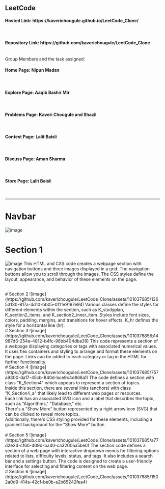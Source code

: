 <h2>LeetCode</h2>
<h4>Hosted Link: https://kaverichougule.github.io/LeetCode_Clone/</h4>
<br>
<h4>Repository Link: https://github.com/kaverichougule/LeetCode_Clone</h4>
<br>
Group Members and the task assigned: <br>
<h4>Home Page: Nipun Madan</h4> <br>
<h4>Explore Page: Aaqib Bashir Mir</h4> <br>
<h4>Problems Page: Kaveri Chougule and Shazil</h4> <br>
<h4>Contest Page: Lalit Baisli</h4> <br>
<h4>Discuss Page: Aman Sharma</h4> <br>
<h4>Store Page: Lalit Baisli</h4> <br>

<hr>

# Navbar
![image](https://github.com/kaverichougule/LeetCode_Clone/assets/101037685/40e4fa10-39e4-45a4-8adf-5adc665ae375)
# Section 1
![image](https://github.com/kaverichougule/LeetCode_Clone/assets/101037685/a0153af8-bf12-499b-b5f5-8d6f3aa749d7)
This HTML and CSS code creates a webpage section with navigation buttons and three images displayed in a grid. The navigation buttons allow you to scroll through the images. The CSS styles define the layout, appearance, and behavior of these elements on the page.

<br>
# Section 2
![image](https://github.com/kaverichougule/LeetCode_Clone/assets/101037685/13653130-817a-4d10-bb05-0111e9197e94)
Various classes define the styles for different elements within the section, such as K_studyplan, K_section2_items, and K_section2_inner_item.
Styles include font sizes, colors, padding, margins, and transitions for hover effects.
K_hr defines the style for a horizontal line (hr).

<br>
# Section 3
![image](https://github.com/kaverichougule/LeetCode_Clone/assets/101037685/b14987d6-254e-4812-b4fc-98bb404dba39)
This code represents a section of a webpage displaying categories or tags with associated numerical values. It uses flex containers and styling to arrange and format these elements on the page. Links can be added to each category or tag in the HTML for further functionality.
<br>
# Section 4
![image](https://github.com/kaverichougule/LeetCode_Clone/assets/101037685/757a9300-da17-45cb-840d-bce9c4d868a1)
The code defines a section with class "K_Section4" which appears to represent a section of topics. <br>
Inside this section, there are several links (anchors) with class "K_Section4_a" that likely lead to different web pages or resources. <br>
Each link has an associated SVG icon and a label that describes the topic, such as "Algorithms," "Database," etc. <br>
There's a "Show More" button represented by a right arrow icon (SVG) that can be clicked to reveal more topics. <br>
Additionally, there's CSS styling provided for these elements, including a gradient background for the "Show More" button. <br>

<br>
# Section 5
![image](https://github.com/kaverichougule/LeetCode_Clone/assets/101037685/a77d2e24-cf60-409d-ba40-ca3200aa5be0)
The section code defines a section of a web page with interactive dropdown menus for filtering options related to lists, difficulty levels, status, and tags. It also includes a search bar and a settings button. The code is designed to create a user-friendly interface for selecting and filtering content on the web page.
<br>
# Section 6
![image](https://github.com/kaverichougule/LeetCode_Clone/assets/101037685/1502a0d9-414a-42cf-be0b-a2b65242fea4)
